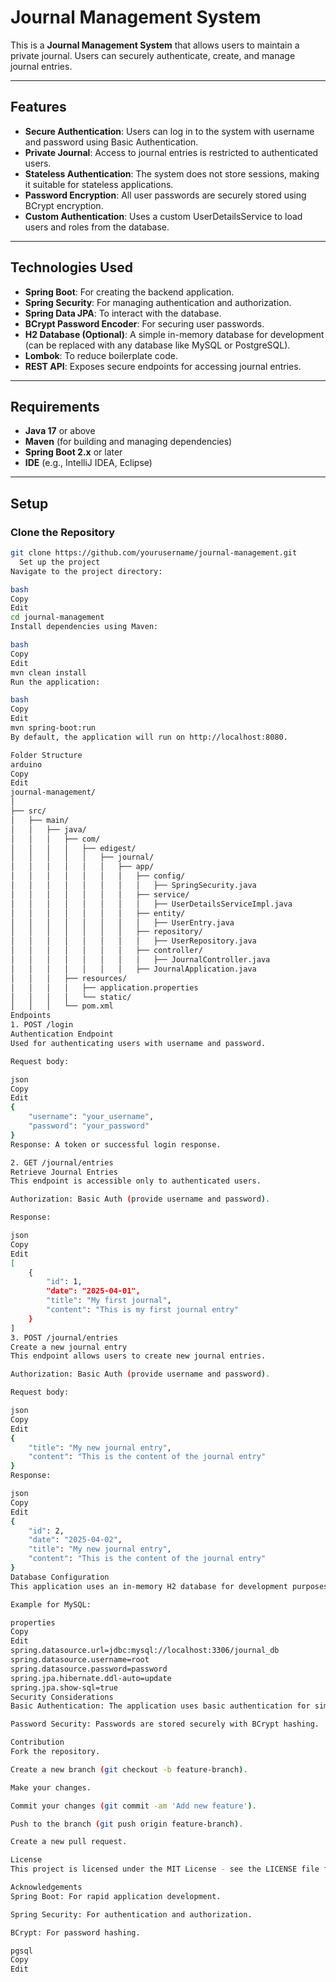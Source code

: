 # Journal Management System

This is a **Journal Management System** that allows users to maintain a private journal. Users can securely authenticate, create, and manage journal entries.

---

## Features

- **Secure Authentication**: Users can log in to the system with username and password using Basic Authentication.
- **Private Journal**: Access to journal entries is restricted to authenticated users.
- **Stateless Authentication**: The system does not store sessions, making it suitable for stateless applications.
- **Password Encryption**: All user passwords are securely stored using BCrypt encryption.
- **Custom Authentication**: Uses a custom UserDetailsService to load users and roles from the database.

---

## Technologies Used

- **Spring Boot**: For creating the backend application.
- **Spring Security**: For managing authentication and authorization.
- **Spring Data JPA**: To interact with the database.
- **BCrypt Password Encoder**: For securing user passwords.
- **H2 Database (Optional)**: A simple in-memory database for development (can be replaced with any database like MySQL or PostgreSQL).
- **Lombok**: To reduce boilerplate code.
- **REST API**: Exposes secure endpoints for accessing journal entries.

---

## Requirements

- **Java 17** or above
- **Maven** (for building and managing dependencies)
- **Spring Boot 2.x** or later
- **IDE** (e.g., IntelliJ IDEA, Eclipse)

---

## Setup

### Clone the Repository
```bash
git clone https://github.com/yourusername/journal-management.git
  Set up the project
Navigate to the project directory:

bash
Copy
Edit
cd journal-management
Install dependencies using Maven:

bash
Copy
Edit
mvn clean install
Run the application:

bash
Copy
Edit
mvn spring-boot:run
By default, the application will run on http://localhost:8080.

Folder Structure
arduino
Copy
Edit
journal-management/
│
├── src/
│   ├── main/
│   │   ├── java/
│   │   │   ├── com/
│   │   │   │   ├── edigest/
│   │   │   │   │   ├── journal/
│   │   │   │   │   │   ├── app/
│   │   │   │   │   │   │   ├── config/
│   │   │   │   │   │   │   │   ├── SpringSecurity.java
│   │   │   │   │   │   │   ├── service/
│   │   │   │   │   │   │   │   ├── UserDetailsServiceImpl.java
│   │   │   │   │   │   │   ├── entity/
│   │   │   │   │   │   │   │   ├── UserEntry.java
│   │   │   │   │   │   │   ├── repository/
│   │   │   │   │   │   │   │   ├── UserRepository.java
│   │   │   │   │   │   │   ├── controller/
│   │   │   │   │   │   │   │   ├── JournalController.java
│   │   │   │   │   │   │   ├── JournalApplication.java
│   │   │   ├── resources/
│   │   │   │   ├── application.properties
│   │   │   │   └── static/
│   │   │   └── pom.xml
Endpoints
1. POST /login
Authentication Endpoint
Used for authenticating users with username and password.

Request body:

json
Copy
Edit
{
    "username": "your_username",
    "password": "your_password"
}
Response: A token or successful login response.

2. GET /journal/entries
Retrieve Journal Entries
This endpoint is accessible only to authenticated users.

Authorization: Basic Auth (provide username and password).

Response:

json
Copy
Edit
[
    {
        "id": 1,
        "date": "2025-04-01",
        "title": "My first journal",
        "content": "This is my first journal entry"
    }
]
3. POST /journal/entries
Create a new journal entry
This endpoint allows users to create new journal entries.

Authorization: Basic Auth (provide username and password).

Request body:

json
Copy
Edit
{
    "title": "My new journal entry",
    "content": "This is the content of the journal entry"
}
Response:

json
Copy
Edit
{
    "id": 2,
    "date": "2025-04-02",
    "title": "My new journal entry",
    "content": "This is the content of the journal entry"
}
Database Configuration
This application uses an in-memory H2 database for development purposes. You can configure your own database (e.g., MySQL, PostgreSQL) by updating the application.properties file.

Example for MySQL:

properties
Copy
Edit
spring.datasource.url=jdbc:mysql://localhost:3306/journal_db
spring.datasource.username=root
spring.datasource.password=password
spring.jpa.hibernate.ddl-auto=update
spring.jpa.show-sql=true
Security Considerations
Basic Authentication: The application uses basic authentication for simplicity. For production, consider switching to JWT-based authentication or OAuth2.

Password Security: Passwords are stored securely with BCrypt hashing.

Contribution
Fork the repository.

Create a new branch (git checkout -b feature-branch).

Make your changes.

Commit your changes (git commit -am 'Add new feature').

Push to the branch (git push origin feature-branch).

Create a new pull request.

License
This project is licensed under the MIT License - see the LICENSE file for details.

Acknowledgements
Spring Boot: For rapid application development.

Spring Security: For authentication and authorization.

BCrypt: For password hashing.

pgsql
Copy
Edit
